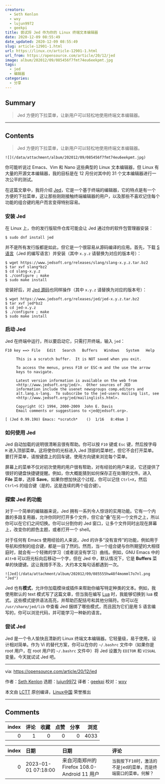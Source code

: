 ```yaml
---
creators:
  - Seth Kenlon
  - wxy
  - lujun9972
  - geekpi
title: 尝试将 Jed 作为你的 Linux 终端文本编辑器
date: 2020-12-09 08:55:49
date_updated: 2020-12-09 08:55:49
slug: article-12901-1.html
url: https://linux.cn/article-12901-1.html
url_from: https://opensource.com/article/20/12/jed
image: album/202012/09/085456f7fmt74eu6eekpmt.jpg
tags:
  - jed
  - 编辑器
categories:
  - 分享
---
```


## Summary

> Jed 方便的下拉菜单，让新用户可以轻松地使用终端文本编辑器。

***

<!-- more -->

## Contents

> 
> Jed 方便的下拉菜单，让新用户可以轻松地使用终端文本编辑器。
> 
> 
> 

`![](/data/attachment/album/202012/09/085456f7fmt74eu6eekpmt.jpg)`

你可能听说过 Emacs、Vim 和 Nano 这些典型的 Linux 文本编辑器，但 Linux 有大量的开源文本编辑器，我的目标是在 12 月份对其中的 31 个文本编辑器进行一次公平的测试。

在这篇文章中，我将介绍 [Jed](https://www.jedsoft.org/jed)，它是一个基于终端的编辑器，它的特点是有一个方便的下拉菜单，这让那些刚刚接触终端编辑器的用户，以及那些不喜欢记住每个功能的组合键的用户而言变得特别容易。

### 安装 Jed

在 Linux 上，你的发行版软件仓库可能会让 Jed 通过你的软件包管理器安装：

```shell
$ sudo dnf install jed
```

并不是所有发行版都是如此，但它是一个很容易从源码编译的应用。首先，下载 [S 语言](https://www.jedsoft.org/releases/slang/)（Jed 的编写语言）并安装（其中 `x.y.z` 请替换为对应的版本号）：

```shell
$ wget https://www.jedsoft.org/releases/slang/slang-x.y.z.tar.bz2
$ tar xvf slang*bz2
$ cd slang-x.y.z
$ ./configure ; make
$ sudo make install
```

安装好后，对 [Jed 源码](https://www.jedsoft.org/releases/jed)也同样操作（其中 `x.y.z` 请替换为对应的版本号）：

```shell
$ wget https://www.jedsoft.org/releases/jed/jed-x.y.z.tar.bz2
$ tar xvf jed*bz2
$ cd jed-x.y.z
$ ./configure ; make
$ sudo make install
```

### 启动 Jed

Jed 在终端中运行，所以要启动它，只需打开终端，输入 `jed`：

```shell
F10 key ==> File   Edit   Search   Buffers   Windows   System   Help

     This is a scratch buffer.  It is NOT saved when you exit.

     To access the menus, press F10 or ESC-m and the use the arrow
     keys to navigate.

     Latest version information is available on the web from
     <http://www.jedsoft.org/jed/>.  Other sources of JED
     information include the usenet newsgroups comp.editors and
     alt.lang.s-lang.  To subscribe to the jed-users mailing list, see
     <http://www.jedsoft.org/jed/mailinglists.html>.

     Copyright (C) 1994, 2000-2009  John E. Davis
     Email comments or suggestions to <jed@jedsoft.org>.

[ (Jed 0.99.19U) Emacs: *scratch*    ()  1/16   8:49am ]
```

### 如何使用 Jed

Jed 自动加载的说明很清晰且很有帮助。你可以按 `F10` 键或 `Esc` 键，然后按字母 `M` 进入顶部菜单。这将使你的光标进入 Jed 顶部的菜单栏，但它不会打开菜单。要打开菜单，请按键盘上的回车键。使用方向键来浏览每个菜单。

屏幕上的菜单不仅对初次使用的用户很有帮助，对有经验的用户来说，它还提供了很好的键盘快捷键提醒。例如，你大概能猜到如何保存正在处理的文件。进入 **File** 菜单，选择 **Save**。如果你想加快这个过程，你可以记住 `Ctrl+X`，然后 `Ctrl+S` 的组合键（是的，这是连续的两个组合键）。

### 探索 Jed 的功能

对于一个简单的编辑器来说，Jed 拥有一系列令人惊讶的实用功能。它有一个内置的多路复用器，允许你同时打开多个文件，但它会“叠”在另一个文件之上，所以你可以在它们之间切换。你可以分割你的 Jed 窗口，让多个文件同时出现在屏幕上，改变你的颜色主题，或者打开一个 shell。

对于任何有 Emacs 使用经验的人来说，Jed 的许多“没有宣传”的功能，例如用于导航和控制的组合键，都是一目了然的。然而，当一个组合键与你所期望的大相径庭时，就会有一个轻微的学习（或者说没有学习）曲线。例如，GNU Emacs 中的 `Alt+B` 可以将光标向后移动一个字，但在 Jed 中，默认情况下，它是 **Buffers** 菜单的快捷键。这让我措手不及，大约本文每句话都遇到一次。

`![Jed](/data/attachment/album/202012/09/085555hw48f4momml7o7nl.png "Jed")`

Jed 也有**模式**，允许你加载模块或插件来帮助你编写特定种类的文本。例如，我使用默认的 text 模式写了这篇文章，但当我在编写 [Lua](https://opensource.com/article/20/2/lua-cheat-sheet) 时，我能够切换到 lua 模式。这些模式提供语法高亮，并帮助匹配括号和其他分隔符。你可以在 `/usr/share/jed/lib` 中查看 Jed 捆绑了哪些模式，而且因为它们是用 S 语言编写的，你可以浏览代码，并可能学习一种新的语言。

### 尝试 Jed

Jed 是一个令人愉快且清新的 Linux 终端文本编辑器。它轻量级，易于使用，设计相对简单。作为 Vi 的替代方案，你可以在你的 `~/.bashrc` 文件中（如果你是 root 用户，在 root 用户的 `~/.bashrc` 文件中）将 Jed 设置为 `EDITOR` 和 `VISUAL` 变量。今天就试试 Jed 吧。

---

via: <https://opensource.com/article/20/12/jed>

作者：[Seth Kenlon](https://opensource.com/users/seth) 选题：[lujun9972](https://github.com/lujun9972) 译者：[geekpi](https://github.com/geekpi) 校对：[wxy](https://github.com/wxy)

本文由 [LCTT](https://github.com/LCTT/TranslateProject) 原创编译，[Linux中国](https://linux.cn/) 荣誉推出

***

## Comments


|   index |   评论 |   收藏 |   点赞 |   分享 |   浏览 |
|--------:|-------:|-------:|-------:|-------:|-------:|
|       0 |      1 |      0 |      0 |      0 |   4033 |

|   index | 日期                | 日期                                         | 评论                                                             |
|--------:|:--------------------|:---------------------------------------------|:-----------------------------------------------------------------|
|       0 | 2023-01-01 07:18:00 | 来自河南郑州的 Firefox 108.0-Android 11 用户 | `当我按下F10时，激活的不是jed的菜单，而是终端窗口的菜单。何解？` |
